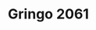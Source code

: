 --- 
title: "Gringo 2061"
publishdate: "2019-9-15T16:48:46+02:00"
src: "https://365manga.net/manga/gringo-2061"
image: "https://data.365manga.net/images/thumbnails/1856-gringo-2061.jpg"
description: "From MangaHelpers: 28 July 2061 was an unlucky day for Raiji, in which he was falsely accused of being a groper on public transport. That evening, he joined his friends, Yuma and Osamu, to watch Halley's Comet. The comet appeared to arrive a few hours ahead of schedule, but it didn't just pass by in the night sky. Instead, there was a blinding flash, and all the people Raiji and…"
---